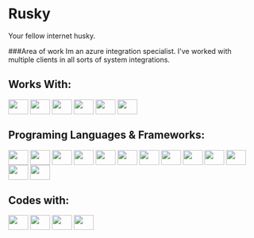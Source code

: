 
# Rusky
Your fellow internet husky.

###Area of work
Im an azure integration specialist.
I've worked with multiple clients in all sorts of system integrations.

## Works With:
<div>
  <img align="center" height="30" width="40" src="https://cdn.jsdelivr.net/gh/devicons/devicon/icons/linux/linux-original.svg">
  <img align="center" height="30" width="40" src="https://cdn.jsdelivr.net/gh/devicons/devicon/icons/docker/docker-original-wordmark.svg">
  <img align="center" height="30" width="40" src="https://cdn.jsdelivr.net/gh/devicons/devicon/icons/kubernetes/kubernetes-plain-wordmark.svg">
  <img align="center" height="30" width="40" src="https://cdn.jsdelivr.net/gh/devicons/devicon/icons/raspberrypi/raspberrypi-original.svg">  
    <img align="center" height="30" width="40" src="https://cdn.jsdelivr.net/gh/devicons/devicon/icons/android/android-original.svg">
  <img align="center" height="30" width="40" src="https://cdn.jsdelivr.net/gh/devicons/devicon/icons/azure/azure-original.svg">
  
</div>

## Programing Languages & Frameworks:
<div>
  <img align="center" height="30" width="40" src="https://cdn.jsdelivr.net/gh/devicons/devicon/icons/python/python-original.svg">
  <img align="center" height="30" width="40" src="https://cdn.jsdelivr.net/gh/devicons/devicon/icons/html5/html5-original.svg">
  <img align="center" height="30" width="40" src="https://cdn.jsdelivr.net/gh/devicons/devicon/icons/css3/css3-original.svg">
  <img align="center" height="30" width="40" src="https://cdn.jsdelivr.net/gh/devicons/devicon/icons/javascript/javascript-original.svg">
  <img align="center" height="30" width="40" src="https://cdn.jsdelivr.net/gh/devicons/devicon/icons/cplusplus/dot-net-original.svg">
  <img align="center" height="30" width="40" src="https://cdn.jsdelivr.net/gh/devicons/devicon/icons/csharp/csharp-original.svg">
  <img align="center" height="30" width="40" src="https://cdn.jsdelivr.net/gh/devicons/devicon/icons/dot-net/dot-net-original.svg">
  <img align="center" height="30" width="40" src="https://cdn.jsdelivr.net/gh/devicons/devicon/icons/dotnetcore/dotnetcore-original.svg">
  <img align="center" height="30" width="40" src="https://cdn.jsdelivr.net/gh/devicons/devicon/icons/java/java-original.svg">
  <img align="center" height="30" width="40" src="https://cdn.jsdelivr.net/gh/devicons/devicon/icons/spring/spring-original.svg">
  <img align="center" height="30" width="40" src="https://cdn.jsdelivr.net/gh/devicons/devicon/icons/microsoftsqlserver/microsoftsqlserver-original.svg">
  <img align="center" height="30" width="40" src="https://cdn.jsdelivr.net/gh/devicons/devicon/icons/mysql/mysql-original.svg">
  <img align="center" height="30" width="40" src="https://cdn.jsdelivr.net/gh/devicons/devicon/icons/mongodb/mongodb-original.svg">
</div>

## Codes with:
<div>
<img align="center" height="30" width="40" src="https://cdn.jsdelivr.net/gh/devicons/devicon/icons/androidstudio/androidstudio-original.svg">
<img align="center" height="30" width="40" src="https://cdn.jsdelivr.net/gh/devicons/devicon/icons/visualstudio/visualstudio-plain.svg">
<img align="center" height="30" width="40" src="https://cdn.jsdelivr.net/gh/devicons/devicon/icons/vscode/vscode-original.svg">
<img align="center" height="30" width="40" src="https://cdn.jsdelivr.net/gh/devicons/devicon/icons/unity/unity-original.svg">
</div>

